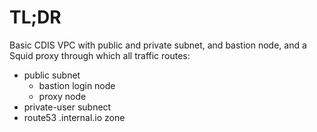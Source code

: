 # TL;DR

Basic CDIS VPC with public and private subnet, and bastion node, and
a Squid proxy through which all traffic routes:

* public subnet
    - bastion login node
    - proxy node
* private-user subnect
* route53 .internal.io zone
